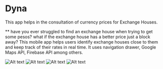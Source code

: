 # Dyna
This app helps in the consultation of currency prices for Exchange Houses.

** have you ever struggled to find an exchange house when trying to get some pesos? what if the exchange house has a better price just a block away? This mobile app helps users identify exchange houses close to them and keep track of their rates in real time.
It uses navigation drawer, Google Maps API, Firebase API among others.

![Alt text](https://github.com/kevinjmz/DYNA/blob/master/4.png?raw=true "Optional Title")
![Alt text](https://github.com/kevinjmz/DYNA/blob/master/3.png?raw=true "Optional Title")
![Alt text](https://github.com/kevinjmz/DYNA/blob/master/2.png?raw=true "Optional Title")
![Alt text](https://github.com/kevinjmz/DYNA/blob/master/1.png?raw=true "Optional Title")
